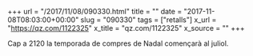 +++
url = "/2017/11/08/090330.html"
title = ""
date = "2017-11-08T08:03:00+00:00"
slug = "090330"
tags = ["retalls"]
x_url = "https://qz.com/1122325"
x_title = "qz.com/1122325"
x_source = ""
+++

Cap a 2120 la temporada de compres de Nadal començarà al juliol.
